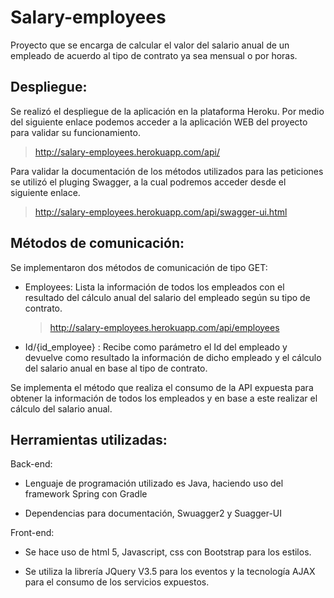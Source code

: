 # Salary-employees

Proyecto que se encarga de calcular el valor del salario anual de un empleado de acuerdo al tipo de contrato ya sea mensual o por horas.

## Despliegue:

Se realizó el despliegue de la aplicación en la plataforma Heroku. Por medio del siguiente enlace podemos acceder a la aplicación WEB del proyecto para validar su funcionamiento.

> http://salary-employees.herokuapp.com/api/

Para validar la documentación de los métodos utilizados para las peticiones se utilizó el pluging Swagger, a la cual podremos acceder desde el siguiente enlace.

> http://salary-employees.herokuapp.com/api/swagger-ui.html

## Métodos de comunicación:

Se implementaron dos métodos de comunicación de tipo GET:

* Employees: Lista la información de todos los empleados con el resultado del cálculo anual del salario del empleado según su tipo de contrato.
  
    > http://salary-employees.herokuapp.com/api/employees
  
* Id/{id_employee} : Recibe como parámetro el Id del empleado y devuelve como resultado la información de dicho empleado y el cálculo del salario anual en base al tipo de contrato.

Se implementa el método que realiza el consumo de la API expuesta para obtener la información de todos los empleados y en base a este realizar el cálculo del salario anual.

## Herramientas utilizadas:
Back-end:

* Lenguaje de programación utilizado es Java, haciendo uso del framework Spring con Gradle
  
* Dependencias para documentación, Swuagger2 y Suagger-UI

Front-end:

* Se hace uso de html 5, Javascript, css con Bootstrap para los estilos.

* Se utiliza la librería JQuery V3.5 para los eventos y la tecnología AJAX para el consumo de los servicios expuestos.
